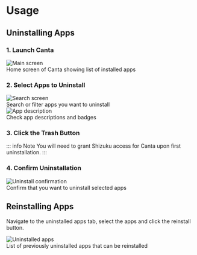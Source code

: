 # Usage

## Uninstalling Apps

### 1. Launch Canta
<div class="screenshot-container">
  <img src="/images/phoneScreenshots/screenshot-main.png" alt="Main screen" class="phone-screenshot">
  <div class="screenshot-caption">
    Home screen of Canta showing list of installed apps
  </div>
</div>

### 2. Select Apps to Uninstall
<div class="screenshot-grid">
  <div class="screenshot-item">
    <img src="/images/phoneScreenshots/screenshot-search.png" alt="Search screen" class="phone-screenshot">
    <div class="screenshot-caption">
      Search or filter apps you want to uninstall
    </div>
  </div>
  <div class="screenshot-item">
    <img src="/images/phoneScreenshots/screenshot-app-description.png" alt="App description" class="phone-screenshot">
    <div class="screenshot-caption">
      Check app descriptions and badges
    </div>
  </div>
</div>

### 3. Click the Trash Button
::: info Note
You will need to grant Shizuku access for Canta upon first uninstallation.
:::

### 4. Confirm Uninstallation
<div class="screenshot-container">
  <img src="/images/phoneScreenshots/screenshot-uninstall-dialog.png" alt="Uninstall confirmation" class="phone-screenshot">
  <div class="screenshot-caption">
    Confirm that you want to uninstall selected apps
  </div>
</div>

## Reinstalling Apps

Navigate to the uninstalled apps tab, select the apps and click the reinstall button.

<div class="screenshot-container">
  <img src="/images/phoneScreenshots/screenshot-uninstalled-list.png" alt="Uninstalled apps" class="phone-screenshot">
  <div class="screenshot-caption">
    List of previously uninstalled apps that can be reinstalled
  </div>
</div>
